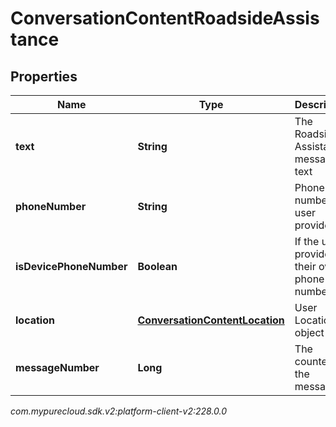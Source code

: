 # ConversationContentRoadsideAssistance


## Properties

| Name | Type | Description | Notes |
| ------------ | ------------- | ------------- | ------------- |
| **text** | **String** | The Roadside Assistance message text |  [optional] |
| **phoneNumber** | **String** | Phone number the user provided |  [optional] |
| **isDevicePhoneNumber** | **Boolean** | If the user provided their own phone number |  [optional] |
| **location** | [**ConversationContentLocation**](ConversationContentLocation) | User Location object |  [optional] |
| **messageNumber** | **Long** | The counter of the message |  [optional] |




_com.mypurecloud.sdk.v2:platform-client-v2:228.0.0_
